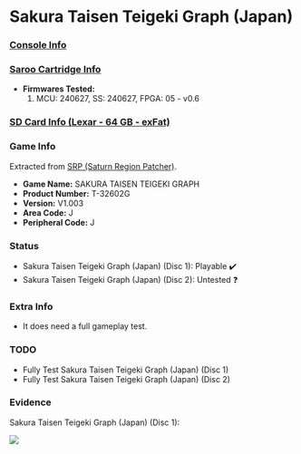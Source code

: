 # Sakura Taisen Teigeki Graph (Japan)

### [Console Info](../../../../../Info/Consoles/VA13/README.md)

### [Saroo Cartridge Info](../../../../../Info/Cartridges/GuangzhouSanStarOnlineShop/1.6/README.md)

- <b>Firmwares Tested:</b>
  1. MCU: 240627, SS: 240627, FPGA: 05 - v0.6

### [SD Card Info (Lexar - 64 GB - exFat)](../../../../../Info/SdCards/Lexar/64GB/exfat/README.md)

### Game Info

Extracted from [SRP (Saturn Region Patcher)](https://segaxtreme.net/resources/saturn-region-patcher.81/download).

- <b>Game Name:</b> SAKURA TAISEN TEIGEKI GRAPH
- <b>Product Number:</b> T-32602G
- <b>Version:</b> V1.003
- <b>Area Code:</b> J
- <b>Peripheral Code:</b> J

### Status

- Sakura Taisen Teigeki Graph (Japan) (Disc 1): Playable :heavy_check_mark:
- Sakura Taisen Teigeki Graph (Japan) (Disc 2): Untested :question:

### Extra Info

- It does need a full gameplay test.

### TODO

- Fully Test Sakura Taisen Teigeki Graph (Japan) (Disc 1)
- Fully Test Sakura Taisen Teigeki Graph (Japan) (Disc 2)

### Evidence

Sakura Taisen Teigeki Graph (Japan) (Disc 1):

[![](https://img.youtube.com/vi/7Bil5uCp1a4/0.jpg)](https://www.youtube.com/watch?v=7Bil5uCp1a4)
